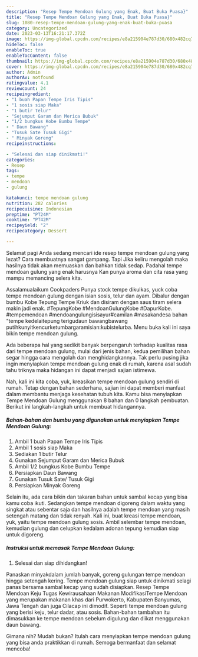 ```yaml
---
description: "Resep Tempe Mendoan Gulung yang Enak, Buat Buka Puasa}"
title: "Resep Tempe Mendoan Gulung yang Enak, Buat Buka Puasa}"
slug: 1080-resep-tempe-mendoan-gulung-yang-enak-buat-buka-puasa
category: Uncategorized
date: 2023-03-13T16:21:17.372Z
image: https://img-global.cpcdn.com/recipes/e8a215904e787d30/680x482cq70/tempe-mendoan-gulung-foto-resep-utama.jpg
hideToc: false
enableToc: true
enableTocContent: false
thumbnail: https://img-global.cpcdn.com/recipes/e8a215904e787d30/680x482cq70/tempe-mendoan-gulung-foto-resep-utama.jpg
cover: https://img-global.cpcdn.com/recipes/e8a215904e787d30/680x482cq70/tempe-mendoan-gulung-foto-resep-utama.jpg
author: Admin
authorAv: notfound
ratingvalue: 4.1
reviewcount: 24
recipeingredient:
- "1 buah Papan Tempe Iris Tipis"
- "1 sosis siap Maka"
- "1 butir Telur"
- "Sejumput Garam dan Merica Bubuk"
- "1/2 bungkus Kobe Bumbu Tempe"
- " Daun Bawang"
- "Tusuk Sate Tusuk Gigi"
- " Minyak Goreng"
recipeinstructions:

- "Selesai dan siap dinikmati!"
categories:
- Resep
tags:
- tempe
- mendoan
- gulung

katakunci: tempe mendoan gulung 
nutrition: 282 calories
recipecuisine: Indonesian
preptime: "PT24M"
cooktime: "PT42M"
recipeyield: "2"
recipecategory: Dessert

---
```



Selamat pagi Anda sedang mencari ide resep tempe mendoan gulung yang lezat? Cara membuatnya sangat gampang. Tapi Jika keliru mengolah maka hasilnya tidak akan memuaskan dan bahkan tidak sedap. Padahal tempe mendoan gulung yang enak harusnya Kan punya aroma dan cita rasa yang mampu memancing selera kita.


Assalamualaikum Cookpaders Punya stock tempe dikulkas, yuck coba tempe mendoan gulung dengan isian sosis, telur dan ayam. Dibalur dengan bumbu Kobe Tepung Tempe Kriuk dan disiram dengan saus tiram selera makin jadi enak. #TepungKobe #MendoanGulungKobe #DapurKobe. #tempemendoan #mendoangulungisisayur#camilan #masakandesa bahan &#34;tempe kedelaitepung terigudaun bawangbawang putihkunyitkencurketumbargaramisian:kubistelurba. Menu buka kali ini saya bikin tempe mendoan gulung.

Ada beberapa hal yang sedikit banyak berpengaruh terhadap kualitas rasa dari tempe mendoan gulung, mulai dari jenis bahan, kedua pemilihan bahan segar hingga cara mengolah dan menghidangkannya. Tak perlu pusing jika ingin menyiapkan tempe mendoan gulung enak di rumah, karena asal sudah tahu triknya maka hidangan ini dapat menjadi sajian istimewa.


Nah, kali ini kita coba, yuk, kreasikan tempe mendoan gulung sendiri di rumah. Tetap dengan bahan sederhana, sajian ini dapat memberi manfaat dalam membantu menjaga kesehatan tubuh kita. Kamu bisa menyiapkan Tempe Mendoan Gulung menggunakan 8 bahan dan 0 langkah pembuatan. Berikut ini langkah-langkah untuk membuat hidangannya.

<!--inarticleads1-->

##### Bahan-bahan dan bumbu yang digunakan untuk menyiapkan Tempe Mendoan Gulung:

1. Ambil 1 buah Papan Tempe Iris Tipis
1. Ambil 1 sosis siap Maka
1. Sediakan 1 butir Telur
1. Gunakan Sejumput Garam dan Merica Bubuk
1. Ambil 1/2 bungkus Kobe Bumbu Tempe
1. Persiapkan  Daun Bawang
1. Gunakan Tusuk Sate/ Tusuk Gigi
1. Persiapkan  Minyak Goreng


Selain itu, ada cara bikin dan takaran bahan untuk sambal kecap yang bisa kamu coba ikuti. Sedangkan tempe mendoan digoreng dalam waktu yang singkat atau sebentar saja dan hasilnya adalah tempe mendoan yang masih setengah matang dan tidak renyah. Kali ini, buat kreasi tempe mendoan, yuk, yaitu tempe mendoan gulung sosis. Ambil selembar tempe mendoan, kemudian gulung dan celupkan kedalam adonan tepung kemudian siap untuk digoreng. 

<!--inarticleads2-->

##### Instruksi untuk memasak Tempe Mendoan Gulung:


1. Selesai dan siap dihidangkan!

Panaskan minyakdalam jumlah banyak, goreng gulungan tempe mendoan hingga setengah kering. Tempe mendoan gulung siap untuk dinikmati selagi panas bersama sambal kecap yang sudah disiapkan. Resep Tempe Mendoan Keju Tugas Kewirausahaan Makanan ModifikasiTempe Mendoan yang merupakan makanan khas dari Purwokerto, Kabupaten Banyumas, Jawa Tengah dan juga Cilacap ini dimodif. Seperti tempe mendoan gulung yang berisi keju, telur dadar, atau sosis. Bahan-bahan tambahan itu dimasukkan ke tempe mendoan sebelum digulung dan diikat menggunakan daun bawang. 

Gimana nih? Mudah bukan? Itulah cara menyiapkan tempe mendoan gulung yang bisa anda praktikkan di rumah. Semoga bermanfaat dan selamat mencoba!
